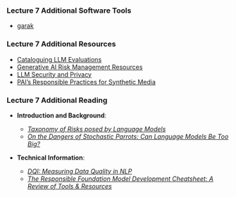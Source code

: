 ### Lecture 7 Additional Software Tools

* [garak](https://github.com/NVIDIA/garak)

### Lecture 7 Additional Resources

* [Cataloguing LLM Evaluations](https://github.com/aiverify-foundation/LLM-Evals-Catalogue)
* [Generative AI Risk Management Resources](https://github.com/jphall663/gai_risk_management?tab=readme-ov-file)
* [LLM Security and Privacy](https://github.com/chawins/llm-sp)
* [PAI’s Responsible Practices for Synthetic Media](https://syntheticmedia.partnershiponai.org/)

### Lecture 7 Additional Reading

* **Introduction and Background**:

  * [_Taxonomy of Risks posed by Language Models_](https://dl.acm.org/doi/pdf/10.1145/3531146.3533088)
  * [_On the Dangers of Stochastic Parrots: Can Language Models Be Too Big?_](https://dl.acm.org/doi/10.1145/3442188.3445922)
  
* **Technical Information**:

  * [_DQI: Measuring Data Quality in NLP_](https://arxiv.org/pdf/2005.00816)
  * [_The Responsible Foundation Model Development Cheatsheet: A Review of Tools & Resources_](https://arxiv.org/pdf/2406.16746)

